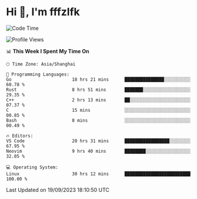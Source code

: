 # Hi 👋, I'm fffzlfk

<!--START_SECTION:waka-->
![Code Time](http://img.shields.io/badge/Code%20Time-430%20hrs%2021%20mins-blue)

![Profile Views](http://img.shields.io/badge/Profile%20Views-0-blue)

📊 **This Week I Spent My Time On** 

```text
🕑︎ Time Zone: Asia/Shanghai

💬 Programming Languages: 
Go                       18 hrs 21 mins      ███████████████░░░░░░░░░░   60.78 % 
Rust                     8 hrs 51 mins       ███████░░░░░░░░░░░░░░░░░░   29.35 % 
C++                      2 hrs 13 mins       ██░░░░░░░░░░░░░░░░░░░░░░░   07.37 % 
C                        15 mins             ░░░░░░░░░░░░░░░░░░░░░░░░░   00.85 % 
Bash                     8 mins              ░░░░░░░░░░░░░░░░░░░░░░░░░   00.49 % 

🔥 Editors: 
VS Code                  20 hrs 31 mins      █████████████████░░░░░░░░   67.95 % 
Neovim                   9 hrs 40 mins       ████████░░░░░░░░░░░░░░░░░   32.05 % 

💻 Operating System: 
Linux                    30 hrs 12 mins      █████████████████████████   100.00 % 
```


 Last Updated on 19/09/2023 18:10:50 UTC
<!--END_SECTION:waka-->
